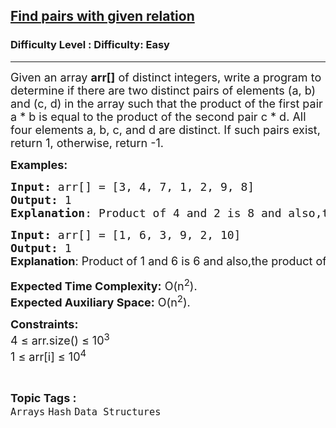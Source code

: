 <h2><a href="https://www.geeksforgeeks.org/problems/find-pairs-with-given-relation1540/1?page=1&difficulty=Easy&status=unsolved&sortBy=latest">Find pairs with given relation</a></h2><h3>Difficulty Level : Difficulty: Easy</h3><hr><div class="problems_problem_content__Xm_eO"><p><span style="font-size: 18px;">Given an array <strong>arr[]</strong> of distinct integers, write a program to determine if there are two distinct pairs of elements (a, b) and (c, d) in the array such that the product of the first pair a * b is equal to the product of the second pair c * d. All four elements a, b, c, and d are distinct. If such pairs exist, return 1, otherwise, return -1.</span></p>
<p><strong style="font-size: 18px;">Examples:</strong></p>
<pre><span style="font-size: 18px;"><strong>Input: </strong>arr[] = [3, 4, 7, 1, 2, 9, 8]
<strong>Output:</strong> 1
<strong>Explanation</strong>: Product of 4 and 2 is 8 and also,the product of 1 and 8 is 8.  </span></pre>
<pre><span style="font-size: 18px;"><strong>Input: </strong>arr[] = [1, 6, 3, 9, 2, 10] 
<strong>Output:</strong> 1<br></span><span style="font-size: 18px;"><strong style="font-family: -apple-system, BlinkMacSystemFont, 'Segoe UI', Roboto, Oxygen, Ubuntu, Cantarell, 'Open Sans', 'Helvetica Neue', sans-serif;">Explanation</strong><span style="font-family: -apple-system, BlinkMacSystemFont, 'Segoe UI', Roboto, Oxygen, Ubuntu, Cantarell, 'Open Sans', 'Helvetica Neue', sans-serif;">: Product of 1 and 6 is 6 and also,the product of 2 and 3 is 6.</span></span>
</pre>
<p><span style="font-size: 18px;"><strong>Expected Time Complexity:</strong> O(n<sup>2</sup>).<br><strong>Expected Auxiliary Space:</strong> O(n<sup>2</sup>).</span></p>
<p><span style="font-size: 18px;"><strong>Constraints:</strong><br>4 ≤ arr.size() ≤ 10<sup>3<br></sup></span><span style="font-size: 18px;">1 ≤ arr[i] ≤ 10<sup>4</sup></span></p></div><br><p><span style=font-size:18px><strong>Topic Tags : </strong><br><code>Arrays</code>&nbsp;<code>Hash</code>&nbsp;<code>Data Structures</code>&nbsp;
